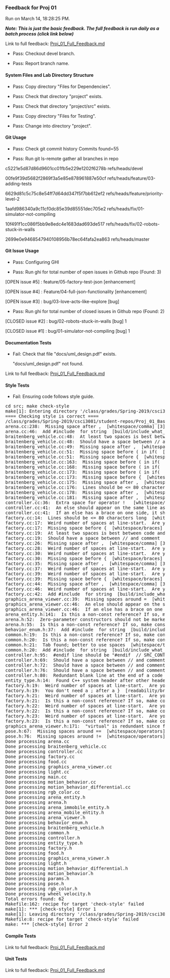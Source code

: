 ### Feedback for Proj 01

Run on March 14, 18:28:25 PM.


***Note: This is just the basic feedback.  The full feedback is run daily as a batch process (click link below)***


Link to full feedback: [Proj_01_Full_Feedback.md](Proj_01_Full_Feedback.md)

+ Pass: Checkout devel branch.



+ Pass: Report branch name.




#### System Files and Lab Directory Structure

+ Pass: Copy directory "Files for Dependencies".



+ Pass: Check that directory "project" exists.

+ Pass: Check that directory "project/src" exists.

+ Pass: Copy directory "Files for Testing".



+ Pass: Change into directory "project".


#### Git Usage

+ Pass: Check git commit history
Commits found=55

+ Pass: Run git ls-remote gather all branches in repo

c5221e5d87d86d9601cc01fb5e229e1202f6278b	refs/heads/devel

00fe9f39d5682f2869f3a5e85e878961887e50cf	refs/heads/feature/03-adding-tests

6629d81c5c75c8e54ff7d64dd347f5f7bb612ef2	refs/heads/feature/priority-level-2

1aafd986340a9c11cf0dc85e39d85551dec705e2	refs/heads/fix/01-simulator-not-compiling

10f491f1cc086f5bb9e8edc4e1683dad693de517	refs/heads/fix/02-robots-stuck-in-walls

2699e0e9468547940108956b78ec64fafa2ea863	refs/heads/master




#### Git Issue Usage

+ Pass: Configuring GHI

+ Pass: Run ghi for total number of open issues in Github repo (Found: 3)

[OPEN issue #5] :  feature/05-factory-test-json [enhancement]

[OPEN issue #4] :  Feature/04-full-json-functionality [enhancement]

[OPEN issue #3] :  bug/03-love-acts-like-explore [bug]





+ Pass: Run ghi for total number of closed issues in Github repo (Found: 2)

[CLOSED issue #2] :  bug/02-robots-stuck-in-walls [bug] 1

[CLOSED issue #1] :  bug/01-simulator-not-compiling [bug] 1






#### Documentation Tests

+ Fail: Check that file "docs/uml_design.pdf" exists.

     "docs/uml_design.pdf" not found.


Link to full feedback: [Proj_01_Full_Feedback.md](Proj_01_Full_Feedback.md)


#### Style Tests

+ Fail: Ensuring code follows style guide.

<pre>cd src; make check-style
make[1]: Entering directory '/class/grades/Spring-2019/csci3081/student-repos/Proj_01_Basic_Feedback/repo-strob105/project/src'
==== Checking style is correct ====
/class/grades/Spring-2019/csci3081/student-repos/Proj_01_Basic_Feedback/repo-strob105/cpplint/cpplint.py --root=.. *.cc *.h
arena.cc:238:  Missing space after ,  [whitespace/comma] [3]
arena.cc:46:  Add #include <string> for string  [build/include_what_you_use] [4]
braitenberg_vehicle.cc:48:  At least two spaces is best between code and comments  [whitespace/comments] [2]
braitenberg_vehicle.cc:48:  Should have a space between // and comment  [whitespace/comments] [4]
braitenberg_vehicle.cc:49:  Missing space after ,  [whitespace/comma] [3]
braitenberg_vehicle.cc:51:  Missing space before ( in if(  [whitespace/parens] [5]
braitenberg_vehicle.cc:51:  Missing space before {  [whitespace/braces] [5]
braitenberg_vehicle.cc:163:  Missing space before ( in if(  [whitespace/parens] [5]
braitenberg_vehicle.cc:168:  Missing space before ( in if(  [whitespace/parens] [5]
braitenberg_vehicle.cc:173:  Missing space before ( in if(  [whitespace/parens] [5]
braitenberg_vehicle.cc:173:  Missing space before {  [whitespace/braces] [5]
braitenberg_vehicle.cc:175:  Missing space after ,  [whitespace/comma] [3]
braitenberg_vehicle.cc:176:  Lines should be <= 80 characters long  [whitespace/line_length] [2]
braitenberg_vehicle.cc:178:  Missing space after ,  [whitespace/comma] [3]
braitenberg_vehicle.cc:181:  Missing space after ,  [whitespace/comma] [3]
controller.cc:36:  Extra space for operator !   [whitespace/operators] [4]
controller.cc:41:  An else should appear on the same line as the preceding }  [whitespace/newline] [4]
controller.cc:41:  If an else has a brace on one side, it should have it on both  [readability/braces] [5]
factory.cc:14:  Lines should be <= 80 characters long  [whitespace/line_length] [2]
factory.cc:17:  Weird number of spaces at line-start.  Are you using a 2-space indent?  [whitespace/indent] [3]
factory.cc:17:  Missing space before {  [whitespace/braces] [5]
factory.cc:19:  At least two spaces is best between code and comments  [whitespace/comments] [2]
factory.cc:19:  Should have a space between // and comment  [whitespace/comments] [4]
factory.cc:26:  Missing space after ,  [whitespace/comma] [3]
factory.cc:28:  Weird number of spaces at line-start.  Are you using a 2-space indent?  [whitespace/indent] [3]
factory.cc:30:  Weird number of spaces at line-start.  Are you using a 2-space indent?  [whitespace/indent] [3]
factory.cc:30:  Missing space before {  [whitespace/braces] [5]
factory.cc:35:  Missing space after ,  [whitespace/comma] [3]
factory.cc:37:  Weird number of spaces at line-start.  Are you using a 2-space indent?  [whitespace/indent] [3]
factory.cc:39:  Weird number of spaces at line-start.  Are you using a 2-space indent?  [whitespace/indent] [3]
factory.cc:39:  Missing space before {  [whitespace/braces] [5]
factory.cc:44:  Missing space after ,  [whitespace/comma] [3]
factory.cc:46:  Weird number of spaces at line-start.  Are you using a 2-space indent?  [whitespace/indent] [3]
factory.cc:42:  Add #include <string> for string  [build/include_what_you_use] [4]
graphics_arena_viewer.cc:39:  Missing spaces around =  [whitespace/operators] [4]
graphics_arena_viewer.cc:46:  An else should appear on the same line as the preceding }  [whitespace/newline] [4]
graphics_arena_viewer.cc:46:  If an else has a brace on one side, it should have it on both  [readability/braces] [5]
arena_entity.h:141:  Is this a non-const reference? If so, make const or use a pointer: json_object& entity_config  [runtime/references] [2]
arena.h:52:  Zero-parameter constructors should not be marked explicit.  [runtime/explicit] [5]
arena.h:55:  Is this a non-const reference? If so, make const or use a pointer: json_object& arena_object  [runtime/references] [2]
behavior_enum.h:37:  Add #include <string> for string  [build/include_what_you_use] [4]
common.h:19:  Is this a non-const reference? If so, make const or use a pointer: json_value& v  [runtime/references] [2]
common.h:20:  Is this a non-const reference? If so, make const or use a pointer: json_value& v  [runtime/references] [2]
common.h:21:  Tab found; better to use spaces  [whitespace/tab] [1]
common.h:20:  Add #include <string> for string  [build/include_what_you_use] [4]
controller.h:95:  #endif line should be "#endif  // SRC_CONTROLLER_H_"  [build/header_guard] [5]
controller.h:69:  Should have a space between // and comment  [whitespace/comments] [4]
controller.h:72:  Should have a space between // and comment  [whitespace/comments] [4]
controller.h:76:  Should have a space between // and comment  [whitespace/comments] [4]
controller.h:80:  Redundant blank line at the end of a code block should be deleted.  [whitespace/blank_line] [3]
entity_type.h:14:  Found C++ system header after other header. Should be: entity_type.h, c system, c++ system, other.  [build/include_order] [4]
factory.h:19:  Weird number of spaces at line-start.  Are you using a 2-space indent?  [whitespace/indent] [3]
factory.h:19:  You don't need a ; after a }  [readability/braces] [4]
factory.h:21:  Weird number of spaces at line-start.  Are you using a 2-space indent?  [whitespace/indent] [3]
factory.h:21:  Is this a non-const reference? If so, make const or use a pointer: json_object& entity_config  [runtime/references] [2]
factory.h:22:  Weird number of spaces at line-start.  Are you using a 2-space indent?  [whitespace/indent] [3]
factory.h:22:  Is this a non-const reference? If so, make const or use a pointer: json_object& entity_config  [runtime/references] [2]
factory.h:23:  Weird number of spaces at line-start.  Are you using a 2-space indent?  [whitespace/indent] [3]
factory.h:23:  Is this a non-const reference? If so, make const or use a pointer: json_object& entity_config  [runtime/references] [2]
graphics_arena_viewer.h:171:  "virtual" is redundant since function is already declared as "override"  [readability/inheritance] [4]
pose.h:67:  Missing spaces around ==  [whitespace/operators] [3]
pose.h:76:  Missing spaces around !=  [whitespace/operators] [3]
Done processing arena.cc
Done processing braitenberg_vehicle.cc
Done processing controller.cc
Done processing factory.cc
Done processing food.cc
Done processing graphics_arena_viewer.cc
Done processing light.cc
Done processing main.cc
Done processing motion_behavior.cc
Done processing motion_behavior_differential.cc
Done processing rgb_color.cc
Done processing arena_entity.h
Done processing arena.h
Done processing arena_immobile_entity.h
Done processing arena_mobile_entity.h
Done processing arena_viewer.h
Done processing behavior_enum.h
Done processing braitenberg_vehicle.h
Done processing common.h
Done processing controller.h
Done processing entity_type.h
Done processing factory.h
Done processing food.h
Done processing graphics_arena_viewer.h
Done processing light.h
Done processing motion_behavior_differential.h
Done processing motion_behavior.h
Done processing params.h
Done processing pose.h
Done processing rgb_color.h
Done processing wheel_velocity.h
Total errors found: 62
Makefile:162: recipe for target 'check-style' failed
make[1]: *** [check-style] Error 1
make[1]: Leaving directory '/class/grades/Spring-2019/csci3081/student-repos/Proj_01_Basic_Feedback/repo-strob105/project/src'
Makefile:8: recipe for target 'check-style' failed
make: *** [check-style] Error 2
</pre>




#### Compile Tests


Link to full feedback: [Proj_01_Full_Feedback.md](Proj_01_Full_Feedback.md)


#### Unit Tests


Link to full feedback: [Proj_01_Full_Feedback.md](Proj_01_Full_Feedback.md)

